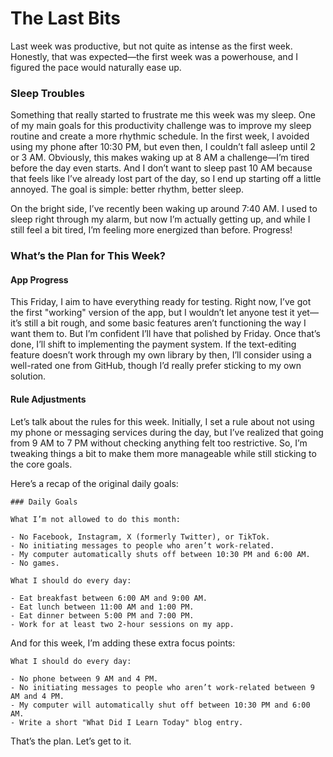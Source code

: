 # The Last Bits

Last week was productive, but not quite as intense as the first week. Honestly, that was expected—the first week was a powerhouse, and I figured the pace would naturally ease up.

### Sleep Troubles

Something that really started to frustrate me this week was my sleep. One of my main goals for this productivity challenge was to improve my sleep routine and create a more rhythmic schedule. In the first week, I avoided using my phone after 10:30 PM, but even then, I couldn’t fall asleep until 2 or 3 AM. Obviously, this makes waking up at 8 AM a challenge—I’m tired before the day even starts. And I don’t want to sleep past 10 AM because that feels like I’ve already lost part of the day, so I end up starting off a little annoyed. The goal is simple: better rhythm, better sleep.

On the bright side, I’ve recently been waking up around 7:40 AM. I used to sleep right through my alarm, but now I’m actually getting up, and while I still feel a bit tired, I’m feeling more energized than before. Progress!

### What’s the Plan for This Week?

#### App Progress

This Friday, I aim to have everything ready for testing. Right now, I’ve got the first "working" version of the app, but I wouldn’t let anyone test it yet—it’s still a bit rough, and some basic features aren’t functioning the way I want them to. But I’m confident I’ll have that polished by Friday. Once that’s done, I’ll shift to implementing the payment system. If the text-editing feature doesn’t work through my own library by then, I’ll consider using a well-rated one from GitHub, though I’d really prefer sticking to my own solution.

#### Rule Adjustments

Let’s talk about the rules for this week. Initially, I set a rule about not using my phone or messaging services during the day, but I’ve realized that going from 9 AM to 7 PM without checking anything felt too restrictive. So, I’m tweaking things a bit to make them more manageable while still sticking to the core goals.

Here’s a recap of the original daily goals:

```Markup
### Daily Goals

What I’m not allowed to do this month:

- No Facebook, Instagram, X (formerly Twitter), or TikTok.
- No initiating messages to people who aren’t work-related.
- My computer automatically shuts off between 10:30 PM and 6:00 AM.
- No games.

What I should do every day:

- Eat breakfast between 6:00 AM and 9:00 AM.
- Eat lunch between 11:00 AM and 1:00 PM.
- Eat dinner between 5:00 PM and 7:00 PM.
- Work for at least two 2-hour sessions on my app.
```

And for this week, I’m adding these extra focus points:

```Markup
What I should do every day:

- No phone between 9 AM and 4 PM.
- No initiating messages to people who aren’t work-related between 9 AM and 4 PM.
- My computer will automatically shut off between 10:30 PM and 6:00 AM.
- Write a short "What Did I Learn Today" blog entry.
```

That’s the plan. Let’s get to it.
